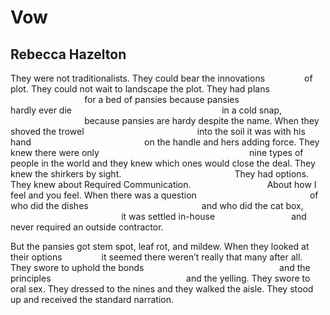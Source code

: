 # Vow
## Rebecca Hazelton
They were not traditionalists.
They could bear the innovations
               of plot. They could not
wait to landscape the plot. They had plans
                              for a bed of pansies because pansies
                              hardly ever die
                                                            in a cold snap,
                              because pansies are hardy despite the name.
When they shoved the trowel
                                             into the soil
it was with his hand
                                             on the handle and hers
adding force.
They knew there were only
                                                            nine types of
people in the world
and they knew which ones
would close the deal. They knew
the shirkers by sight.
                                             They had options.
They knew about Required Communication.
                              About how I feel and you feel.
When there was a question
                                             of who did the dishes
                                             and who did the cat box,
                                             it was settled in-house
                              and never required an outside contractor.

But the pansies got stem spot, leaf rot, and mildew.
When they looked at their options
               it seemed there weren’t really that many
after all.
They swore to uphold the bonds
                                                      and the principles
                                                      and the yelling.
They swore to oral sex.
They dressed to the nines and they walked the aisle.
They stood up and received the standard narration.